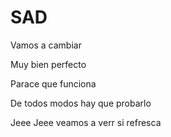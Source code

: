 # SAD

Vamos a cambiar 

Muy bien perfecto

Parace que funciona


De todos modos hay que probarlo


Jeee Jeee veamos a verr si refresca
